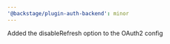 ```yaml
---
'@backstage/plugin-auth-backend': minor
---
```


Added the disableRefresh option to the OAuth2 config
